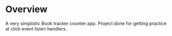 # Overview
A very simplistic Book tracker counter app. Project done for getting practice at click event listen handlers.
